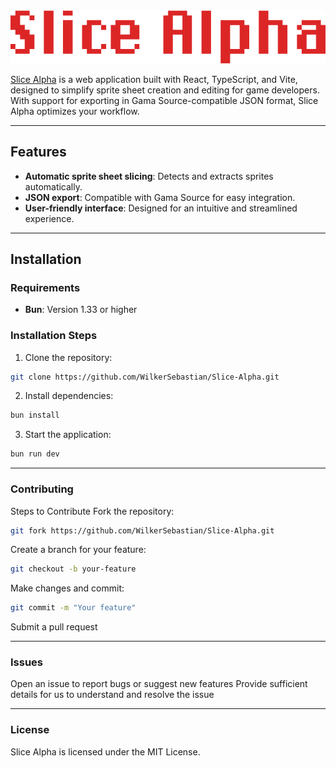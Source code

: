 <img src="./slice_alpha.png">

[Slice Alpha](https://slice-alpha.onrender.com/) is a web application built with React, TypeScript, and Vite, designed to simplify sprite sheet creation and editing for game developers. With support for exporting in Gama Source-compatible JSON format, Slice Alpha optimizes your workflow.

---

## Features

- **Automatic sprite sheet slicing**: Detects and extracts sprites automatically.
- **JSON export**: Compatible with Gama Source for easy integration.
- **User-friendly interface**: Designed for an intuitive and streamlined experience.

---

## Installation

### Requirements

- **Bun**: Version 1.33 or higher

### Installation Steps

1. Clone the repository:
```bash
git clone https://github.com/WilkerSebastian/Slice-Alpha.git
```

2. Install dependencies: 
```bash
bun install
```
3. Start the application: 
```bash
bun run dev
```

---
### Contributing
Steps to Contribute
Fork the repository: 
```bash
git fork https://github.com/WilkerSebastian/Slice-Alpha.git
```

Create a branch for your feature: 
```bash
git checkout -b your-feature
```

Make changes and commit: 
```bash
git commit -m "Your feature"
```

Submit a pull request 

---
### Issues

Open an issue to report bugs or suggest new features
Provide sufficient details for us to understand and resolve the issue

---
### License
Slice Alpha is licensed under the MIT License.